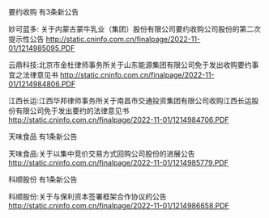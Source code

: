 要约收购 有3条新公告 

妙可蓝多: 关于内蒙古蒙牛乳业（集团）股份有限公司要约收购公司股份的第二次提示性公告 http://static.cninfo.com.cn/finalpage/2022-11-01/1214985095.PDF 

云鼎科技:北京市金杜律师事务所关于山东能源集团有限公司免于发出收购要约事宜之法律意见书 http://static.cninfo.com.cn/finalpage/2022-11-01/1214984806.PDF 

江西长运:江西华邦律师事务所关于南昌市交通投资集团有限公司收购江西长运股份有限公司免于发出要约的法律意见书 http://static.cninfo.com.cn/finalpage/2022-11-01/1214984706.PDF 

天味食品 有1条新公告 

天味食品:关于以集中竞价交易方式回购公司股份的进展公告 http://static.cninfo.com.cn/finalpage/2022-11-01/1214985779.PDF 

科顺股份 有1条新公告 

科顺股份:关于与保利资本签署框架合作协议的公告 http://static.cninfo.com.cn/finalpage/2022-11-01/1214986658.PDF 

